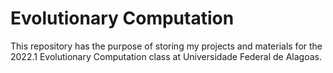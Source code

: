 # Evolutionary Computation

This repository has the purpose of storing 
my projects and materials for the 2022.1 Evolutionary Computation class at Universidade Federal de Alagoas.